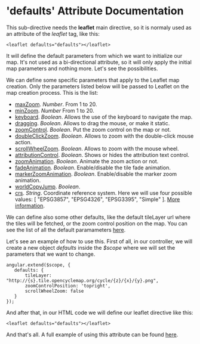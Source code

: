 'defaults' Attribute Documentation
==================================

This sub-directive needs the **leaflet** main directive, so it is normaly used as an attribute of the *leaflet* tag, like this:

```
<leaflet defaults="defaults"></leaflet>
```

It will define the default parameters from which we want to initialize our map. It's not used as a bi-directional attribute, so it will only apply the initial map parameters and nothing more. Let's see the possibilities.

We can define some specific parameters that apply to the Leaflet map creation. Only the parameters listed below will be passed to Leaflet on the map creation process. This is the list:

* [maxZoom](http://leafletjs.com/reference.html#map-maxzoom). *Number*. From 1 to 20.
* [minZoom](http://leafletjs.com/reference.html#map-minzoom). *Number* From 1 to 20.
* [keyboard](http://leafletjs.com/reference.html#map-keyboard). *Boolean*. Allows the use of the keyboard to navigate the map.
* [dragging](http://leafletjs.com/reference.html#map-dragging). *Boolean*. Allows to drag the mouse, or make it static.
* [zoomControl](http://leafletjs.com/reference.html#map-zoomcontrol). *Boolean*. Put the zoom control on the map or not.
* [doubleClickZoom](http://leafletjs.com/reference.html#map-doubleclickzoom). *Boolean*. Allows to zoom with the double-click mouse action.
* [scrollWheelZoom](http://leafletjs.com/reference.html#map-scrollwheelzoom). *Boolean*. Allows to zoom with the mouse wheel.
* [attributionControl](http://leafletjs.com/reference.html#map-attributioncontrol). *Boolean*. Shows or hides the attribution text control.
* [zoomAnimation](http://leafletjs.com/reference.html#map-zoomanimation). *Boolean*. Animate the zoom action or not.
* [fadeAnimation](http://leafletjs.com/reference.html#map-fadeanimation). *Boolean*. Enable/disable the tile fade animation.
* [markerZoomAnimation](http://leafletjs.com/reference.html#map-markerzoomanimation). *Boolean*. Enable/disable the marker zoom animation.
* [worldCopyJump](http://leafletjs.com/reference.html#map-worldcopyjump). *Boolean*.
* [crs](http://leafletjs.com/reference.html#map-crs). *String*. Coordinate reference system. Here we will use four possible values: [ "EPSG3857", "EPSG4326", "EPSG3395", "Simple" ]. [More information](http://leafletjs.com/reference.html#defined-crs-l.crs.epsg3857).


We can define also some other defaults, like the default tileLayer url where the tiles will be fetched, or the zoom control position on the map. You can see the list of all the default paramameters [here](https://github.com/tombatossals/angular-leaflet-directive/blob/master/src/services/leafletMapDefaults.js#L2).

Let's see an example of how to use this. First of all, in our controller, we will create a new object *defaults* inside the *$scope* where we will set the parameters that we want to change.

```
angular.extend($scope, {
   defaults: {
       tileLayer: "http://{s}.tile.opencyclemap.org/cycle/{z}/{x}/{y}.png",
       zoomControlPosition: 'topright',
       scrollWheelZoom: false
   }
});
```

And after that, in our HTML code we will define our leaflet directive like this:
```
<leaflet defaults="defaults"></leaflet>
```

And that's all. A full example of using this attribute can be found [here](http://tombatossals.github.io/angular-leaflet-directive/examples/custom-parameters-example.html).
